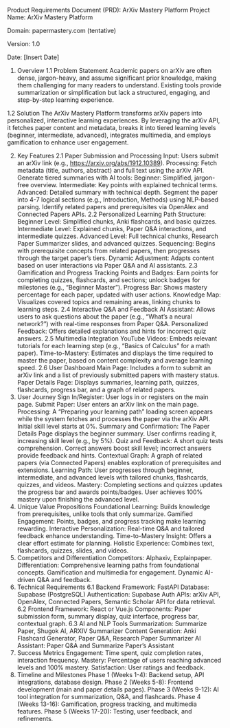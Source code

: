 Product Requirements Document (PRD): ArXiv Mastery Platform
Project Name: ArXiv Mastery Platform

Domain: papermastery.com (tentative)

Version: 1.0

Date: [Insert Date]

1. Overview
1.1 Problem Statement
Academic papers on arXiv are often dense, jargon-heavy, and assume significant prior knowledge, making them challenging for many readers to understand. Existing tools provide summarization or simplification but lack a structured, engaging, and step-by-step learning experience.

1.2 Solution
The ArXiv Mastery Platform transforms arXiv papers into personalized, interactive learning experiences. By leveraging the arXiv API, it fetches paper content and metadata, breaks it into tiered learning levels (beginner, intermediate, advanced), integrates multimedia, and employs gamification to enhance user engagement.

2. Key Features
2.1 Paper Submission and Processing
Input: Users submit an arXiv link (e.g., https://arxiv.org/abs/1912.10389).
Processing:
Fetch metadata (title, authors, abstract) and full text using the arXiv API.
Generate tiered summaries with AI tools:
Beginner: Simplified, jargon-free overview.
Intermediate: Key points with explained technical terms.
Advanced: Detailed summary with technical depth.
Segment the paper into 4-7 logical sections (e.g., Introduction, Methods) using NLP-based parsing.
Identify related papers and prerequisites via OpenAlex and Connected Papers APIs.
2.2 Personalized Learning Path
Structure:
Beginner Level: Simplified chunks, Anki flashcards, and basic quizzes.
Intermediate Level: Explained chunks, Paper Q&A interactions, and intermediate quizzes.
Advanced Level: Full technical chunks, Research Paper Summarizer slides, and advanced quizzes.
Sequencing: Begins with prerequisite concepts from related papers, then progresses through the target paper’s tiers.
Dynamic Adjustment: Adapts content based on user interactions via Paper Q&A and AI assistants.
2.3 Gamification and Progress Tracking
Points and Badges: Earn points for completing quizzes, flashcards, and sections; unlock badges for milestones (e.g., “Beginner Master”).
Progress Bar: Shows mastery percentage for each paper, updated with user actions.
Knowledge Map: Visualizes covered topics and remaining areas, linking chunks to learning steps.
2.4 Interactive Q&A and Feedback
AI Assistant: Allows users to ask questions about the paper (e.g., “What’s a neural network?”) with real-time responses from Paper Q&A.
Personalized Feedback: Offers detailed explanations and hints for incorrect quiz answers.
2.5 Multimedia Integration
YouTube Videos: Embeds relevant tutorials for each learning step (e.g., “Basics of Calculus” for a math paper).
Time-to-Mastery: Estimates and displays the time required to master the paper, based on content complexity and average learning speed.
2.6 User Dashboard
Main Page: Includes a form to submit an arXiv link and a list of previously submitted papers with mastery status.
Paper Details Page: Displays summaries, learning path, quizzes, flashcards, progress bar, and a graph of related papers.
3. User Journey
Sign In/Register: User logs in or registers on the main page.
Submit Paper: User enters an arXiv link on the main page.
Processing:
A “Preparing your learning path” loading screen appears while the system fetches and processes the paper via the arXiv API.
Initial skill level starts at 0%.
Summary and Confirmation:
The Paper Details Page displays the beginner summary.
User confirms reading it, increasing skill level (e.g., by 5%).
Quiz and Feedback:
A short quiz tests comprehension.
Correct answers boost skill level; incorrect answers provide feedback and hints.
Contextual Graph:
A graph of related papers (via Connected Papers) enables exploration of prerequisites and extensions.
Learning Path:
User progresses through beginner, intermediate, and advanced levels with tailored chunks, flashcards, quizzes, and videos.
Mastery:
Completing sections and quizzes updates the progress bar and awards points/badges.
User achieves 100% mastery upon finishing the advanced level.
4. Unique Value Propositions
Foundational Learning: Builds knowledge from prerequisites, unlike tools that only summarize.
Gamified Engagement: Points, badges, and progress tracking make learning rewarding.
Interactive Personalization: Real-time Q&A and tailored feedback enhance understanding.
Time-to-Mastery Insight: Offers a clear effort estimate for planning.
Holistic Experience: Combines text, flashcards, quizzes, slides, and videos.
5. Competitors and Differentiation
Competitors: Alphaxiv, Explainpaper.
Differentiation:
Comprehensive learning paths from foundational concepts.
Gamification and multimedia for engagement.
Dynamic AI-driven Q&A and feedback.
6. Technical Requirements
6.1 Backend
Framework: FastAPI
Database: Supabase (PostgreSQL)
Authentication: Supabase Auth
APIs: arXiv API, OpenAlex, Connected Papers, Semantic Scholar API for data retrieval.
6.2 Frontend
Framework: React or Vue.js
Components: Paper submission form, summary display, quiz interface, progress bar, contextual graph.
6.3 AI and NLP Tools
Summarization: Summarize Paper, Shugok AI, ARXIV Summarizer
Content Generation: Anki Flashcard Generator, Paper Q&A, Research Paper Summarizer
AI Assistant: Paper Q&A and Summarize Paper’s Assistant
7. Success Metrics
Engagement: Time spent, quiz completion rates, interaction frequency.
Mastery: Percentage of users reaching advanced levels and 100% mastery.
Satisfaction: User ratings and feedback.
8. Timeline and Milestones
Phase 1 (Weeks 1-4): Backend setup, API integrations, database design.
Phase 2 (Weeks 5-8): Frontend development (main and paper details pages).
Phase 3 (Weeks 9-12): AI tool integration for summarization, Q&A, and flashcards.
Phase 4 (Weeks 13-16): Gamification, progress tracking, and multimedia features.
Phase 5 (Weeks 17-20): Testing, user feedback, and refinements.